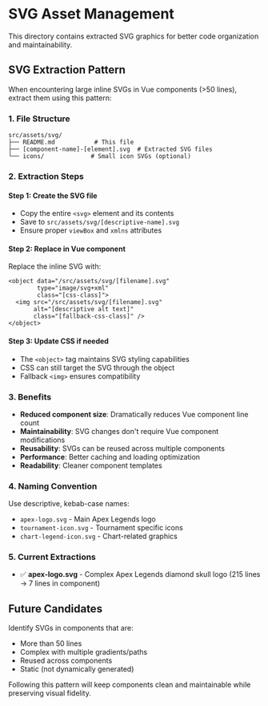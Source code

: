 # SVG Asset Management

This directory contains extracted SVG graphics for better code organization and maintainability.

## SVG Extraction Pattern

When encountering large inline SVGs in Vue components (>50 lines), extract them using this pattern:

### 1. File Structure
```
src/assets/svg/
├── README.md           # This file
├── [component-name]-[element].svg  # Extracted SVG files
└── icons/             # Small icon SVGs (optional)
```

### 2. Extraction Steps

#### Step 1: Create the SVG file
- Copy the entire `<svg>` element and its contents
- Save to `src/assets/svg/[descriptive-name].svg`
- Ensure proper `viewBox` and `xmlns` attributes

#### Step 2: Replace in Vue component
Replace the inline SVG with:
```vue
<object data="/src/assets/svg/[filename].svg" 
        type="image/svg+xml" 
        class="[css-class]">
  <img src="/src/assets/svg/[filename].svg" 
       alt="[descriptive alt text]" 
       class="[fallback-css-class]" />
</object>
```

#### Step 3: Update CSS if needed
- The `<object>` tag maintains SVG styling capabilities
- CSS can still target the SVG through the object
- Fallback `<img>` ensures compatibility

### 3. Benefits

- **Reduced component size**: Dramatically reduces Vue component line count
- **Maintainability**: SVG changes don't require Vue component modifications  
- **Reusability**: SVGs can be reused across multiple components
- **Performance**: Better caching and loading optimization
- **Readability**: Cleaner component templates

### 4. Naming Convention

Use descriptive, kebab-case names:
- `apex-logo.svg` - Main Apex Legends logo
- `tournament-icon.svg` - Tournament specific icons
- `chart-legend-icon.svg` - Chart-related graphics

### 5. Current Extractions

- ✅ **apex-logo.svg** - Complex Apex Legends diamond skull logo (215 lines → 7 lines in component)

## Future Candidates

Identify SVGs in components that are:
- More than 50 lines
- Complex with multiple gradients/paths
- Reused across components
- Static (not dynamically generated)

Following this pattern will keep components clean and maintainable while preserving visual fidelity.